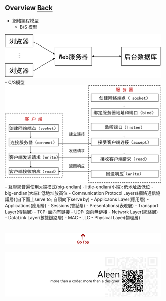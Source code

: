 ## Overview	[Back](./../Network.md)
- 網絡編程模型
	- B/S 模型
<img src="./bs_model.png">
	- C/S模型
<img src="./cs_model.png">
- 互聯網普遍使用大端模式(big-endian)
	- little-endian(小端): 低地址放低位
	- big-endian(大端): 低地址放高位 
- Communication Protocol Layers(網絡通信協議層)(自下而上serve to; 自頂向下serve by)
	- Applicaons Layer(應用層)
		- Applications(應用層)
		- Sessions(會話層)
		- Presentations(表現層)
	- Transport Layer(傳輸層)
		- TCP: 面向有鏈接
		- UDP: 面向無鏈接
	- Network Layer(網絡層)
	- DataLink Layer(數據鏈路層)
		- MAC
		- LLC
	- Physical Layer(物理層)

<a href="#" style="left:200px;"><img src="./../../pic/gotop.png"></a>
=====
<a href="http://aleen42.github.io/" target="_blank" ><img src="./../../pic/tail.gif"></a>
